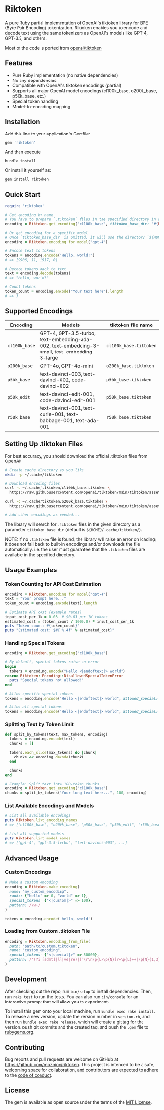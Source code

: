 # Riktoken

A pure Ruby partial implementation of OpenAI's tiktoken library for BPE (Byte Pair Encoding) tokenization. Riktoken enables you to encode and decode text using the same tokenizers as OpenAI's models like GPT-4, GPT-3.5, and others.

Most of the code is ported from [openai/tiktoken](https://github.com/openai/tiktoken).

## Features

- Pure Ruby implementation (no native dependencies)
- No any dependencies
- Compatible with OpenAI's tiktoken encodings (partial)
- Supports all major OpenAI model encodings (cl100k_base, o200k_base, p50k_base, etc.)
- Special token handling
- Model-to-encoding mapping

## Installation

Add this line to your application's Gemfile:

```ruby
gem 'riktoken'
```

And then execute:

```bash
bundle install
```

Or install it yourself as:

```bash
gem install riktoken
```

## Quick Start

```ruby
require 'riktoken'

# Get encoding by name
# You have to prepare `.tiktoken` files in the specified directory in advance.
encoding = Riktoken.get_encoding("cl100k_base", tiktoken_base_dir: "#{ENV['HOME']}/.cache/tiktoken")

# Or get encoding for a specific model
# Once `tiktoken_base_dir` is omitted, it will use the directory `${HOME}/.cache/tiktoken/` as default.
encoding = Riktoken.encoding_for_model("gpt-4")

# Encode text to tokens
tokens = encoding.encode("Hello, world!")
# => [9906, 11, 1917, 0]

# Decode tokens back to text
text = encoding.decode(tokens)
# => "Hello, world!"

# Count tokens
token_count = encoding.encode("Your text here").length
# => 3
```

## Supported Encodings

| Encoding | Models | tiktoken file name     |
|----------|--------|------------------------|
| `cl100k_base` | GPT-4, GPT-3.5-turbo, text-embedding-ada-002, text-embedding-3-small, text-embedding-3-large | `cl100k_base.tiktoken` |
| `o200k_base` | GPT-4o, GPT-4o-mini | `o200k_base.tiktoken` |
| `p50k_base` | text-davinci-003, text-davinci-002, code-davinci-002 | `p50k_base.tiktoken` |
| `p50k_edit` | text-davinci-edit-001, code-davinci-edit-001 | `p50k_base.tiktoken` |
| `r50k_base` | text-davinci-001, text-curie-001, text-babbage-001, text-ada-001 | `r50k_base.tiktoken` |

## Setting Up .tiktoken Files

For best accuracy, you should download the official .tiktoken files from OpenAI:

```bash
# Create cache directory as you like
mkdir -p ~/.cache/tiktoken

# Download encoding files
curl -o ~/.cache/tiktoken/cl100k_base.tiktoken \
  https://raw.githubusercontent.com/openai/tiktoken/main/tiktoken/assets/cl100k_base.tiktoken

curl -o ~/.cache/tiktoken/o200k_base.tiktoken \
  https://raw.githubusercontent.com/openai/tiktoken/main/tiktoken/assets/o200k_base.tiktoken

# Add other encodings as needed...
```

The library will search for `.tiktoken` files in the given directory as a parameter `tiktoken_base_dir` (default is `${HOME}/.cache/tiktoken/`).

NOTE: If no `.tiktoken` file is found, the library will raise an error on loading; it does not fall back to built-in encodings and/or downloads the file automatically. i.e. the user must guarantee that the `.tiktoken` files are available in the specified directory.

## Usage Examples

### Token Counting for API Cost Estimation

```ruby
encoding = Riktoken.encoding_for_model("gpt-4")
text = "Your prompt here..."
token_count = encoding.encode(text).length

# Estimate API cost (example rates)
input_cost_per_1k = 0.03  # $0.03 per 1K tokens
estimated_cost = (token_count / 1000.0) * input_cost_per_1k
puts "Token count: #{token_count}"
puts "Estimated cost: $#{'%.4f' % estimated_cost}"
```

### Handling Special Tokens

```ruby
encoding = Riktoken.get_encoding("cl100k_base")

# By default, special tokens raise an error
begin
  tokens = encoding.encode("Hello <|endoftext|> world")
rescue Riktoken::Encoding::DisallowedSpecialTokenError
  puts "Special tokens not allowed!"
end

# Allow specific special tokens
tokens = encoding.encode("Hello <|endoftext|> world", allowed_special: ["<|endoftext|>"])

# Allow all special tokens
tokens = encoding.encode("Hello <|endoftext|> world", allowed_special: "all")
```

### Splitting Text by Token Limit

```ruby
def split_by_tokens(text, max_tokens, encoding)
  tokens = encoding.encode(text)
  chunks = []

  tokens.each_slice(max_tokens) do |chunk|
    chunks << encoding.decode(chunk)
  end

  chunks
end

# Example: Split text into 100-token chunks
encoding = Riktoken.get_encoding("cl100k_base")
chunks = split_by_tokens("Your long text here...", 100, encoding)
```

### List Available Encodings and Models

```ruby
# List all available encodings
puts Riktoken.list_encoding_names
# => ["cl100k_base", "o200k_base", "p50k_base", "p50k_edit", "r50k_base"]

# List all supported models
puts Riktoken.list_model_names
# => ["gpt-4", "gpt-3.5-turbo", "text-davinci-003", ...]
```

## Advanced Usage

### Custom Encodings

```ruby
# Make a custom encoding
encoding = Riktoken.make_encoding(
  name: "my_custom_encoding",
  ranks: {"hello" => 0, "world" => 1},
  special_tokens: {"<|custom|>" => 100},
  pattern: /\w+/
)

tokens = encoding.encode('hello, world')
```

### Loading from Custom .tiktoken File

```ruby
encoding = Riktoken.encoding_from_file(
  path: "path/to/custom.tiktoken",
  name: "custom_encoding",
  special_tokens: {"<|special|>" => 50000},
  pattern: /'(?i:[sdmt]|ll|ve|re)|[^\r\n\p{L}\p{N}]?+\p{L}++|\p{N}{1,3}+| ?[^\s\p{L}\p{N}]++[\r\n]*+|\s++$|\s*[\r\n]|\s+(?!\S)|\s/
)
```

## Development

After checking out the repo, run `bin/setup` to install dependencies. Then, run `rake test` to run the tests. You can also run `bin/console` for an interactive prompt that will allow you to experiment.

To install this gem onto your local machine, run `bundle exec rake install`. To release a new version, update the version number in `version.rb`, and then run `bundle exec rake release`, which will create a git tag for the version, push git commits and the created tag, and push the `.gem` file to [rubygems.org](https://rubygems.org).

## Contributing

Bug reports and pull requests are welcome on GitHub at https://github.com/moznion/riktoken. This project is intended to be a safe, welcoming space for collaboration, and contributors are expected to adhere to the [code of conduct](https://github.com/moznion/riktoken/blob/main/CODE_OF_CONDUCT.md).

## License

The gem is available as open source under the terms of the [MIT License](https://opensource.org/licenses/MIT).

